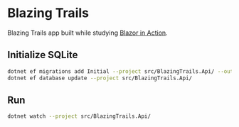 # Blazing Trails

Blazing Trails app built while studying [Blazor in Action](https://www.manning.com/books/blazor-in-action).

## Initialize SQLite

```bash
dotnet ef migrations add Initial --project src/BlazingTrails.Api/ --output-dir Persistence/Data/Migrations
dotnet ef database update --project src/BlazingTrails.Api/
```

## Run

```bash
dotnet watch --project src/BlazingTrails.Api/
```
